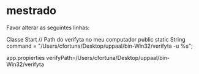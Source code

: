 # mestrado
Favor alterar as seguintes linhas:

Classe Start
// Path do verifyta no meu computador
	public static String command = "/Users/cfortuna/Desktop/uppaal/bin-Win32/verifyta -u %s";
  
app.propierties
verifyPath=/Users/cfortuna/Desktop/uppaal/bin-Win32/verifyta
